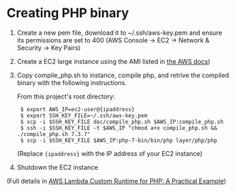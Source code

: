 # Creating PHP binary 

1. Create a new pem file, download it to ~/.ssh/aws-key.pem and ensure its permissions are set to 400 (AWS Console -> EC2 -> Network & Security -> Key Pairs)
2. Create a EC2 large instance using the AMI listed in [the AWS docs][2])
3. Copy compile_php.sh to instance, compile php, and retrive the compiled binary with the following instructions.

    From this project's root directory:
    
        $ export AWS_IP=ec2-user@{ipaddress}
        $ export SSH_KEY_FILE=~/.ssh/aws-key.pem
        $ scp -i $SSH_KEY_FILE doc/compile_php.sh $AWS_IP:compile_php.sh
        $ ssh -i $SSH_KEY_FILE -t $AWS_IP "chmod a+x compile_php.sh && ./compile_php.sh 7.3.7"
        $ scp -i $SSH_KEY_FILE $AWS_IP:php-7-bin/bin/php layer/php/php

    (Replace `{ipaddress}` with the IP address of your EC2 instance)

3. Shutdown the EC2 instance


(Full details in [AWS Lambda Custom Runtime for PHP: A Practical Example][1])

[1]: https://aws.amazon.com/blogs/apn/aws-lambda-custom-runtime-for-php-a-practical-example/
[2]: https://docs.aws.amazon.com/lambda/latest/dg/current-supported-versions.html
